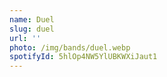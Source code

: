 ```yaml
---
name: Duel
slug: duel
url: ''
photo: /img/bands/duel.webp
spotifyId: 5hlOp4NW5YlUBKWXiJaut1
---
```

